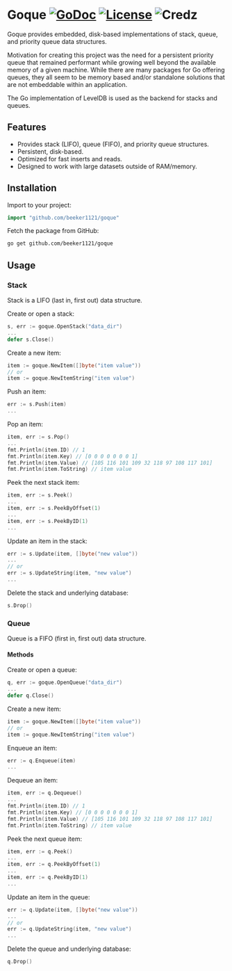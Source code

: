 # Goque [![GoDoc](http://img.shields.io/badge/godoc-reference-blue.svg)](http://godoc.org/github.com/beeker1121/goque) [![License](http://img.shields.io/badge/license-mit-blue.svg)](https://raw.githubusercontent.com/beeker1121/goque/master/LICENSE) ![Credz](https://img.shields.io/badge/credz-_syndtr_connor4312_bwmarrin_zeroZshadow-red.svg)

Goque provides embedded, disk-based implementations of stack, queue, and priority queue data structures.

Motivation for creating this project was the need for a persistent priority queue that remained performant while growing well beyond the available memory of a given machine. While there are many packages for Go offering queues, they all seem to be memory based and/or standalone solutions that are not embeddable within an application.

The Go implementation of LevelDB is used as the backend for stacks and queues.

## Features

- Provides stack (LIFO), queue (FIFO), and priority queue structures.
- Persistent, disk-based.
- Optimized for fast inserts and reads.
- Designed to work with large datasets outside of RAM/memory.

## Installation

Import to your project:

```go
import "github.com/beeker1121/goque"
```

Fetch the package from GitHub:

```sh
go get github.com/beeker1121/goque
```

## Usage

### Stack

Stack is a LIFO (last in, first out) data structure.

Create or open a stack:

```go
s, err := goque.OpenStack("data_dir")
...
defer s.Close()
```

Create a new item:

```go
item := goque.NewItem([]byte("item value"))
// or
item := goque.NewItemString("item value")
```

Push an item:

```go
err := s.Push(item)
...
```

Pop an item:

```go
item, err := s.Pop()
...
fmt.Println(item.ID) // 1
fmt.Println(item.Key) // [0 0 0 0 0 0 0 1]
fmt.Println(item.Value) // [105 116 101 109 32 118 97 108 117 101]
fmt.Println(item.ToString) // item value
```

Peek the next stack item:

```go
item, err := s.Peek()
...
item, err := s.PeekByOffset(1)
...
item, err := s.PeekByID(1)
...
```

Update an item in the stack:

```go
err := s.Update(item, []byte("new value"))
...
// or
err := s.UpdateString(item, "new value")
...
```

Delete the stack and underlying database:

```go
s.Drop()
```

### Queue

Queue is a FIFO (first in, first out) data structure.

#### Methods

Create or open a queue:

```go
q, err := goque.OpenQueue("data_dir")
...
defer q.Close()
```

Create a new item:

```go
item := goque.NewItem([]byte("item value"))
// or
item := goque.NewItemString("item value")
```

Enqueue an item:

```go
err := q.Enqueue(item)
...
```

Dequeue an item:

```go
item, err := q.Dequeue()
...
fmt.Println(item.ID) // 1
fmt.Println(item.Key) // [0 0 0 0 0 0 0 1]
fmt.Println(item.Value) // [105 116 101 109 32 118 97 108 117 101]
fmt.Println(item.ToString) // item value
```

Peek the next queue item:

```go
item, err := q.Peek()
...
item, err := q.PeekByOffset(1)
...
item, err := q.PeekByID(1)
...
```

Update an item in the queue:

```go
err := q.Update(item, []byte("new value"))
...
// or
err := q.UpdateString(item, "new value")
...
```

Delete the queue and underlying database:

```go
q.Drop()
```